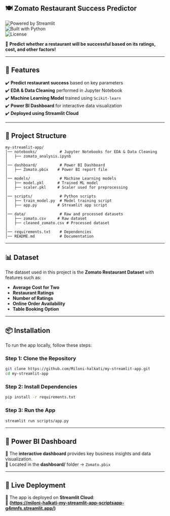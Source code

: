 ## 🍽️ Zomato Restaurant Success Predictor  
![Powered by Streamlit](https://img.shields.io/badge/Powered%20by-Streamlit-red)  
![Built with Python](https://img.shields.io/badge/Built%20with-Python%203.x-blue)  
![License](https://img.shields.io/badge/License-MIT-green)  

🚀 **Predict whether a restaurant will be successful based on its ratings, cost, and other factors!**  

---

## 📌 Features  
✔️ **Predict restaurant success** based on key parameters  
✔️ **EDA & Data Cleaning** performed in Jupyter Notebook  
✔️ **Machine Learning Model** trained using `Scikit-learn`  
✔️ **Power BI Dashboard** for interactive data visualization  
✔️ **Deployed using Streamlit Cloud**  

---

## 📂 Project Structure  
```
my-streamlit-app/
│── notebooks/          # Jupyter Notebooks for EDA & Data Cleaning
│   ├── zomato_analysis.ipynb
│
│── dashboard/          # Power BI Dashboard
│   ├── Zomato.pbix    # Power BI report file
│
│── models/             # Machine Learning models
│   ├── model.pkl      # Trained ML model
│   ├── scaler.pkl     # Scaler used for preprocessing
│
│── scripts/            # Python scripts
│   ├── train_model.py  # Model training script
│   ├── app.py         # Streamlit app script
│
│── data/               # Raw and processed datasets
│   ├── zomato.csv     # Raw dataset
│   ├── cleaned_zomato.csv # Processed dataset
│
│── requirements.txt    # Dependencies  
│── README.md           # Documentation  
```

---

## 📊 Dataset  
The dataset used in this project is the **Zomato Restaurant Dataset** with features such as:  
- **Average Cost for Two**
- **Restaurant Ratings**
- **Number of Ratings**
- **Online Order Availability**
- **Table Booking Option**

---

## 📦 Installation  
To run the app locally, follow these steps:

### **Step 1: Clone the Repository**  
```bash
git clone https://github.com/Miloni-halkati/my-streamlit-app.git
cd my-streamlit-app
```

### **Step 2: Install Dependencies**  
```bash
pip install -r requirements.txt
```

### **Step 3: Run the App**  
```bash
streamlit run scripts/app.py
```

---

## 🎯 Power BI Dashboard  
📌 The **interactive dashboard** provides key business insights and data visualization.  
📂 Located in the **dashboard/** folder → `Zomato.pbix`  

---

## 🔗 Live Deployment  
🚀 The app is deployed on **Streamlit Cloud**:  
🔗 **(https://miloni-halkati-my-streamlit-app-scriptsapp-g4mnfs.streamlit.app/)**  
